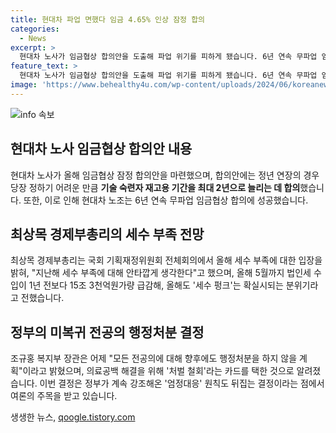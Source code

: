 ```yaml
---
title: 현대차 파업 면했다 임금 4.65% 인상 잠정 합의
categories:
  - News
excerpt: >
  현대차 노사가 임금협상 합의안을 도출해 파업 위기를 피하게 됐습니다. 6년 연속 무파업 임금협상 합의에 성공한 현대차 노조는 정년 연장의 경우 기술 숙련자 재고용 기간을 최대 2년으로 늘린 합의안을 도출했습니다. 또한, 최상목 경제부총리는 올해 세수 부족에 대해 우려를 표명했고, 조규홍 복지부 장관은 전공의에 대한 행정처분을 하지 않기로 했습니다. SBS Biz는 여러분의 제보를 기다리고 있습니다. [자세히 보기] (링크)
feature_text: >
  현대차 노사가 임금협상 합의안을 도출해 파업 위기를 피하게 됐습니다. 6년 연속 무파업 임금협상 합의에 성공한 현대차 노조는 정년 연장의 경우 기술 숙련자 재고용 기간을 최대 2년으로 늘린 합의안을 도출했습니다. 또한, 최상목 경제부총리는 올해 세수 부족에 대해 우려를 표명했고, 조규홍 복지부 장관은 전공의에 대한 행정처분을 하지 않기로 했습니다. SBS Biz는 여러분의 제보를 기다리고 있습니다. [자세히 보기] (링크)
image: 'https://www.behealthy4u.com/wp-content/uploads/2024/06/koreanews.jpg'
---
```


<p><img src="https://www.behealthy4u.com/wp-content/uploads/2024/06/koreanews.jpg" alt="info 속보" /></p>

<h2 data-ke-size="size26">현대차 노사 임금협상 합의안 내용</h2>

<p data-ke-size="size16">현대차 노사가 올해 임금협상 잠정 합의안을 마련했으며, 합의안에는 정년 연장의 경우 당장 정하기 어려운 만큼 <b>기술 숙련자 재고용 기간을 최대 2년으로 늘리는 데 합의</b>했습니다. 또한, 이로 인해 현대차 노조는 6년 연속 무파업 임금협상 합의에 성공했습니다.</p>

<h2 data-ke-size="size26">최상목 경제부총리의 세수 부족 전망</h2>

<p data-ke-size="size16">최상목 경제부총리는 국회 기획재정위원회 전체회의에서 올해 세수 부족에 대한 입장을 밝혀, "지난해 세수 부족에 대해 안타깝게 생각한다"고 했으며, 올해 5월까지 법인세 수입이 1년 전보다 15조 3천억원가량 급감해, 올해도 '세수 펑크'는 확실시되는 분위기라고 전했습니다.</p>

<h2 data-ke-size="size26">정부의 미복귀 전공의 행정처분 결정</h2>

<p data-ke-size="size16">조규홍 복지부 장관은 어제 "모든 전공의에 대해 향후에도 행정처분을 하지 않을 계획"이라고 밝혔으며, 의료공백 해결을 위해 '처벌 철회'라는 카드를 택한 것으로 알려졌습니다. 이번 결정은 정부가 계속 강조해온 '엄정대응' 원칙도 뒤집는 결정이라는 점에서 여론의 주목을 받고 있습니다.</p>

<p data-ke-size="size16"></p>
생생한 뉴스, <a href="https://qoogle.tistory.com" rel="dofollow">qoogle.tistory.com</a>


